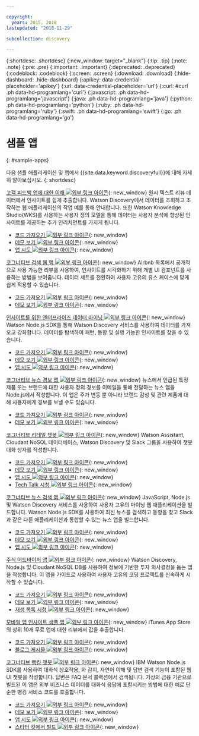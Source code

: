 ```yaml
---

copyright:
  years: 2015, 2018
lastupdated: "2018-11-29"

subcollection: discovery

---
```


{:shortdesc: .shortdesc}
{:new_window: target="_blank"}
{:tip: .tip}
{:note: .note}
{:pre: .pre}
{:important: .important}
{:deprecated: .deprecated}
{:codeblock: .codeblock}
{:screen: .screen}
{:download: .download}
{:hide-dashboard: .hide-dashboard}
{:apikey: data-credential-placeholder='apikey'} 
{:url: data-credential-placeholder='url'}
{:curl: #curl .ph data-hd-programlang='curl'}
{:javascript: .ph data-hd-programlang='javascript'}
{:java: .ph data-hd-programlang='java'}
{:python: .ph data-hd-programlang='python'}
{:ruby: .ph data-hd-programlang='ruby'}
{:swift: .ph data-hd-programlang='swift'}
{:go: .ph data-hd-programlang='go'}

# 샘플 앱
{: #sample-apps}

다음 샘플 애플리케이션 및 랩에서 {{site.data.keyword.discoveryfull}}에 대해 자세히 알아보십시오.
{: shortdesc}

[고객 피드백 앱에 대한 이해 ![외부 링크 아이콘](../../icons/launch-glyph.svg "외부 링크 아이콘")](http://ibm.biz/customerinsightspattern){: new_window}
원시 텍스트 리뷰 데이터에서 인사이트를 쉽게 추출합니다. Watson Discovery에서 데이터를 조회하고 조작하는 웹 애플리케이션의 작업 예를 통해 안내합니다. 또한 Watson Knowledge Studio(WKS)를 사용하는 사용자 정의 모델을 통해 데이터는 사용자 분석에 향상된 인사이트를 제공하는 추가 인리치먼트를 가지게 됩니다.
  - [코드 가져오기 ![외부 링크 아이콘](../../icons/launch-glyph.svg "외부 링크 아이콘")](https://github.com/IBM/watson-discovery-food-reviews?cm_sp=Developer-_-develop-your-own-watson-discovery-service-application-_-Get-the-Code){: new_window}
  - [데모 보기 ![외부 링크 아이콘](../../icons/launch-glyph.svg "외부 링크 아이콘")](https://www.youtube.com/watch?v=gzlUSyLccSg){: new_window}
  - [앱 시도 ![외부 링크 아이콘](../../icons/launch-glyph.svg "외부 링크 아이콘")](https://watson-discovery-food-reviews-demo.mybluemix.net/?cm_sp=dw-bluemix-_-code-_-devcenter){: new_window}

[코그너티브 검색 웹 앱 ![외부 링크 아이콘](../../icons/launch-glyph.svg "외부 링크 아이콘")](http://ibm.biz/searchpattern){: new_window}
Airbnb 목록에서 공개적으로 사용 가능한 리뷰를 사용하여, 인사이트를 시각화하기 위해 개별 UI 컴포넌트를 사용하는 방법을 보여줍니다. 데이터 세트를 전환하여 사용자 고유의 유스 케이스에 맞게 쉽게 적용할 수 있습니다.
  - [코드 가져오기 ![외부 링크 아이콘](../../icons/launch-glyph.svg "외부 링크 아이콘")](https://github.com/IBM/watson-discovery-ui?cm_sp=Developer-_-develop-a-fully-featured-web-app-built-on-the-watson-discovery-service-_-Get-the-Code){: new_window}
  - [데모 보기 ![외부 링크 아이콘](../../icons/launch-glyph.svg "외부 링크 아이콘")](https://www.youtube.com/watch?v=5EEmQwcjUa4&cm_sp=Developer-_-develop-a-fully-featured-web-app-built-on-the-watson-discovery-service-_-View-the-Video){: new_window}
    
[인사이트를 위한 엔터프라이즈 데이터 마이닝 ![외부 링크 아이콘](../../icons/launch-glyph.svg "외부 링크 아이콘")](http://ibm.biz/minedatapattern){: new_window}
Watson Node.js SDK를 통해 Watson Discovery 서비스를 사용하여 데이터를 가져오고 강화합니다. 데이터를 탐색하여 패턴, 동향 및 실행 가능한 인사이트를 찾을 수 있습니다.
  - [코드 가져오기 ![외부 링크 아이콘](../../icons/launch-glyph.svg "외부 링크 아이콘")](https://github.com/IBM/watson-discovery-analyze-data-breaches?cm_sp=IBMCode-_-import-enrich-and-gain-insight-from-data-_-Get-the-Code){: new_window}
  - [데모 보기 ![외부 링크 아이콘](../../icons/launch-glyph.svg "외부 링크 아이콘")](https://www.youtube.com/watch?v=zAu9tHefdDc&cm_sp=IBMCode-_-import-enrich-and-gain-insight-from-data-_-View-the-Demo){: new_window}
  - [앱 시도 ![외부 링크 아이콘](../../icons/launch-glyph.svg "외부 링크 아이콘")](https://watson-discovery-analyze-data-breaches-20180525204327714.mybluemix.net/?cm_sp=dw-bluemix-_-code-_-devcenter){: new_window}

[코그너티브 뉴스 경보 앱 ![외부 링크 아이콘](../../icons/launch-glyph.svg "외부 링크 아이콘")](http://ibm.biz/newsalerting){: new_window}
뉴스에서 언급된 특정 제품 또는 브랜드에 대한 사용자 정의 경보를 이메일을 통해 전달하는 뉴스 앱을 Node.js에서 작성합니다. 이 앱은 주가 변동 뿐 아니라 브랜드 감성 및 관련 제품에 대해 사용자에게 경보를 보낼 수도 있습니다.
  - [코드 가져오기 ![외부 링크 아이콘](../../icons/launch-glyph.svg "외부 링크 아이콘")](https://github.com/IBM/watson-discovery-news-alerting?cm_sp=IBMCode-_-create-a-cognitive-news-alerting-app-_-Get-the-Code){: new_window}
  - [데모 보기 ![외부 링크 아이콘](../../icons/launch-glyph.svg "외부 링크 아이콘")](https://www.youtube.com/watch?v=N-HaIpPGde0&cm_sp=IBMCode-_-create-a-cognitive-news-alerting-app-_-View-the-demo){: new_window}
  
[코그너티브 리테일 챗봇 ![외부 링크 아이콘](../../icons/launch-glyph.svg "외부 링크 아이콘")](http://ibm.biz/retailchatbot){: new_window}
Watson Assistant, Cloudant NoSQL 데이터베이스, Watson Discovery 및 Slack 그룹을 사용하여 챗봇 대화 상자를 작성합니다.
  - [코드 가져오기 ![외부 링크 아이콘](../../icons/launch-glyph.svg "외부 링크 아이콘")](https://github.com/IBM/watson-online-store/?cm_sp=IBMCode-_-create-cognitive-retail-chatbot-_-Get-the-Code){: new_window}
  - [데모 보기 ![외부 링크 아이콘](../../icons/launch-glyph.svg "외부 링크 아이콘")](https://www.youtube.com/watch?v=b-94B3O1czU&cm_sp=IBMCode-_-create-cognitive-retail-chatbot-_-View-the-Demo){: new_window}
  - [앱 시도 ![외부 링크 아이콘](../../icons/launch-glyph.svg "외부 링크 아이콘")](https://watson-online-store-live.mybluemix.net/?cm_sp=dw-bluemix-_-code-_-devcenter){: new_window}
  - [Tech Talk 시청 ![외부 링크 아이콘](../../icons/launch-glyph.svg "외부 링크 아이콘")](https://developer.ibm.com/code/videos/tech-talk-replay-create-cognitive-retail-chatbot/){: new_window}
  
[코그너티브 뉴스 검색 앱 ![외부 링크 아이콘](../../icons/launch-glyph.svg "외부 링크 아이콘")](http://ibm.biz/trendingnews){: new_window}
JavaScript, Node.js 및 Watson Discovery 서비스를 사용하여 사용자 고유의 마이닝 웹 애플리케이션을 빌드합니다. Watson Node.js SDK를 사용하여 최신 뉴스를 검색하고 동향을 찾고 Slack과 같은 다른 애플리케이션과 통합할 수 있는 뉴스 앱을 빌드합니다.
  - [코드 가져오기 ![외부 링크 아이콘](../../icons/launch-glyph.svg "외부 링크 아이콘")](https://github.com/IBM/watson-discovery-news/?cm_sp=IBMCode-_-create-a-cognitive-news-search-app-_-Get-the-Code){: new_window}
  - [데모 보기 ![외부 링크 아이콘](../../icons/launch-glyph.svg "외부 링크 아이콘")](https://www.youtube.com/watch?v=EZGgvci9nC0&cm_sp=IBMCode-_-create-a-cognitive-news-search-app-_-View-the-Demo){: new_window}
  - [앱 시도 ![외부 링크 아이콘](../../icons/launch-glyph.svg "외부 링크 아이콘")](https://watson-discovery-news-demo.mybluemix.net/?cm_sp=dw-bluemix-_-code-_-devcenter){: new_window}
  
[주식 어드바이저 앱 ![외부 링크 아이콘](../../icons/launch-glyph.svg "외부 링크 아이콘")](http://ibm.biz/stockinformation){: new_window}
Watson Discovery, Node.js 및 Cloudant NoSQL DB를 사용하여 정보에 기반한 투자 의사결정을 돕는 앱을 작성합니다. 이 앱을 가이드로 사용하여 사용자 고유의 코딩 프로젝트를 신속하게 시작할 수 있습니다.
  - [코드 가져오기 ![외부 링크 아이콘](../../icons/launch-glyph.svg "외부 링크 아이콘")](https://github.com/IBM/watson-stock-advisor){: new_window}
  - [데모 보기 ![외부 링크 아이콘](../../icons/launch-glyph.svg "외부 링크 아이콘")](https://youtu.be/uigisF50F8s){: new_window}
  - [재생 목록 시청 ![외부 링크 아이콘](../../icons/launch-glyph.svg "외부 링크 아이콘")](https://www.youtube.com/playlist?list=PLzUbsvIyrNfknNewObx5N7uGZ5FKH0Fde){: new_window}

[모바일 앱 인사이트 샘플 앱 ![외부 링크 아이콘](../../icons/launch-glyph.svg "외부 링크 아이콘")](http://ibm.biz/mobileinsights){: new_window}
iTunes App Store의 상위 10개 무료 앱에 대한 리뷰에서 값을 추출합니다.
  - [코드 가져오기 ![외부 링크 아이콘](../../icons/launch-glyph.svg "외부 링크 아이콘")](https://github.com/watson-developer-cloud/app-insights-discovery){: new_window}
  - [블로그 게시물 ![외부 링크 아이콘](../../icons/launch-glyph.svg "외부 링크 아이콘")](https://www.ibm.com/blogs/watson/2017/06/next-breakthrough-in-bad-customer-review/){: new_window}

[코그너티브 뱅킹 챗봇 ![외부 링크 아이콘](../../icons/launch-glyph.svg "외부 링크 아이콘")](http://ibm.biz/bankingbot){: new_window}
IBM Watson Node.js SDK를 사용하여 대화식 상호작용, 화 감지, 자연어 이해 및 답변 검색 기능이 포함된 웹 UI 챗봇을 작성합니다. 답변은 FAQ 문서 콜렉션에서 검색됩니다. 가상의 금융 기관으로 빌드된 이 앱은 외부 비즈니스 데이터를 대화식 응답에 포함시키는 방법에 대한 예로 단순한 뱅킹 서비스 코드를 호출합니다.
  - [코드 가져오기 ![외부 링크 아이콘](../../icons/launch-glyph.svg "외부 링크 아이콘")](https://github.com/IBM/watson-banking-chatbot?cm_sp=IBMCode-_-create-cognitive-banking-chatbot-_-Get-the-Code){: new_window}
  - [데모 보기 ![외부 링크 아이콘](../../icons/launch-glyph.svg "외부 링크 아이콘")](https://www.youtube.com/watch?v=Jxi7U7VOMYg&cm_sp=IBMCode-_-create-cognitive-banking-chatbot-_-View-the-Demo){: new_window}
  - [앱 시도 ![외부 링크 아이콘](../../icons/launch-glyph.svg "외부 링크 아이콘")](https://create-a-cognitive-banking-chatbot-hnike.mybluemix.net/?cm_sp=dw-bluemix-_-code-_-devcenter){: new_window}
  - [스타터 킷에서 빌드 ![외부 링크 아이콘](../../icons/launch-glyph.svg "외부 링크 아이콘")](https://cloud.ibm.com/developer/watson/create-project?starterKit=a5819b41-0f6f-34cb-9067-47fd16835d04&cm_sp=dw-bluemix-_-code-_-devcenter){: new_window}
